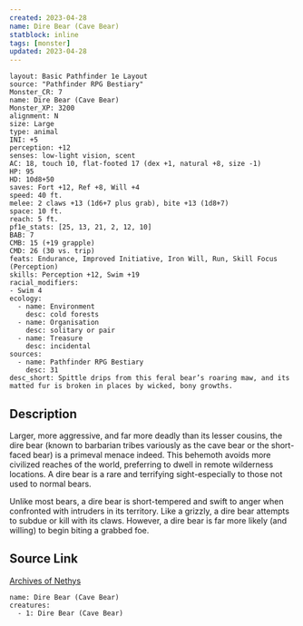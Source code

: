 ```yaml
---
created: 2023-04-28
name: Dire Bear (Cave Bear)
statblock: inline
tags: [monster]
updated: 2023-04-28
---
```

```statblock
layout: Basic Pathfinder 1e Layout
source: "Pathfinder RPG Bestiary"
Monster_CR: 7
name: Dire Bear (Cave Bear)
Monster_XP: 3200
alignment: N
size: Large
type: animal
INI: +5
perception: +12
senses: low-light vision, scent
AC: 18, touch 10, flat-footed 17 (dex +1, natural +8, size -1)
HP: 95
HD: 10d8+50
saves: Fort +12, Ref +8, Will +4
speed: 40 ft.
melee: 2 claws +13 (1d6+7 plus grab), bite +13 (1d8+7)
space: 10 ft.
reach: 5 ft.
pf1e_stats: [25, 13, 21, 2, 12, 10]
BAB: 7
CMB: 15 (+19 grapple)
CMD: 26 (30 vs. trip)
feats: Endurance, Improved Initiative, Iron Will, Run, Skill Focus (Perception)
skills: Perception +12, Swim +19
racial_modifiers:
- Swim 4
ecology:
  - name: Environment
    desc: cold forests
  - name: Organisation
    desc: solitary or pair
  - name: Treasure
    desc: incidental
sources:
  - name: Pathfinder RPG Bestiary
    desc: 31
desc_short: Spittle drips from this feral bear’s roaring maw, and its matted fur is broken in places by wicked, bony growths.
```
## Description
Larger, more aggressive, and far more deadly than its lesser cousins, the dire bear (known to barbarian tribes variously as the cave bear or the short-faced bear) is a primeval menace indeed. This behemoth avoids more civilized reaches of the world, preferring to dwell in remote wilderness locations. A dire bear is a rare and terrifying sight-especially to those not used to normal bears.

Unlike most bears, a dire bear is short-tempered and swift to anger when confronted with intruders in its territory. Like a grizzly, a dire bear attempts to subdue or kill with its claws. However, a dire bear is far more likely (and willing) to begin biting a grabbed foe.
## Source Link
[Archives of Nethys](https://aonprd.com/MonsterDisplay.aspx?ItemName=Dire%20Bear%20(Cave%20Bear))
```encounter-table
name: Dire Bear (Cave Bear)
creatures:
  - 1: Dire Bear (Cave Bear)
```
